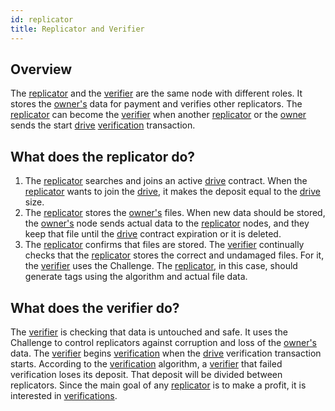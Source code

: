 ```yaml
---
id: replicator
title: Replicator and Verifier
---
```


## Overview
The [replicator](replicator.md) and the [verifier](replicator.md) are the same node with different roles. It stores the [owner's](owner.md) data for payment and verifies other replicators. The [replicator](replicator.md) can become the [verifier](replicator.md) when another [replicator](replicator.md) or the [owner](owner.md) sends the start [drive](../built_in_features/drive/overview.md) [verification](../algorithms/verification.md) transaction.

## What does the replicator do?
1. The [replicator](replicator.md) searches and joins an active [drive](../built_in_features/drive/overview.md) contract. When the [replicator](replicator.md) wants to join the [drive](../built_in_features/drive/overview.md), it makes the deposit equal to the [drive](../built_in_features/drive/overview.md) size.
2. The [replicator](replicator.md) stores the [owner's](owner.md) files. When new data should be stored, the [owner's](owner.md) node sends actual data to the [replicator](replicator.md) nodes, and they keep that file until the [drive](../built_in_features/drive/overview.md) contract expiration or it is deleted.
3. The [replicator](replicator.md) confirms that files are stored. The [verifier](replicator.md) continually checks that the [replicator](replicator.md) stores the correct and undamaged files. For it, the [verifier](replicator.md) uses the Challenge. The [replicator](replicator.md), in this case, should generate tags using the algorithm and actual file data.

## What does the verifier do?
The [verifier](replicator.md) is checking that data is untouched and safe. It uses the Challenge to control replicators against corruption and loss of the [owner's](owner.md) data. The [verifier](replicator.md) begins [verification](../algorithms/verification.md) when the [drive](../built_in_features/drive/overview.md) verification transaction starts. According to the [verification](../algorithms/verification.md) algorithm, a [verifier](replicator.md) that failed verification loses its deposit. That deposit will be divided between replicators. Since the main goal of any [replicator](replicator.md) is to make a profit, it is interested in [verifications](../algorithms/verification.md). 